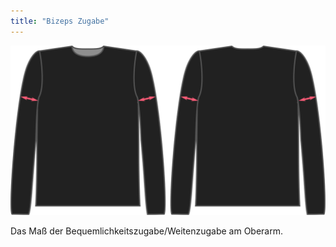```yaml
---
title: "Bizeps Zugabe"
---
```


![Der Beizeps-Leichtigkeitsfaktor auf Brian](./bicepsease.svg)

Das Maß der Bequemlichkeitszugabe/Weitenzugabe am Oberarm.




